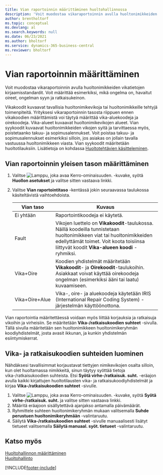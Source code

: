 ```yaml
---
title: Vian raportoinnin määrittäminen huoltohallinnossa
description: 'Voit muodostaa vikaraportoinnin avulla huoltonimikkeiden vikatietojen kirjaamisstandardit, mukaan lukien esimerkiksi vikakoodit.'
author: brentholtorf
ms.topic: conceptual
ms.devlang: al
ms.search.keywords: null
ms.date: 06/23/2021
ms.author: bholtorf
ms.service: dynamics-365-business-central
ms.reviewer: bholtorf
---
```


# Vian raportoinnin määrittäminen
Voit muodostaa vikaraportoinnin avulla huoltonimikkeiden vikatietojen kirjaamisstandardit. Voit määrittää esimerkiksi, mikä ongelma on, havaitut oireet, ongelman syyn ja ratkaisukeinon.  

Vikakoodit kuvaavat tavallisia huoltonimikevikoja tai huoltonimikkeille tehtyjä toimenpiteitä. Yrityksesi vikaraportoinnin tasosta riippuen ennen vikakoodien määrittämistä voi täytyä määrittää vika-aluekoodeja ja oirekoodeja. Vika-alueet kuvaavat huoltonimikevikojen alueet. Vian syykoodit kuvaavat huoltonimikkeiden vikojen syitä ja tarvittaessa myös, poistetaanko takuu- ja sopimusalennukset. Voit poistaa takuu- ja sopimusalennukset esimerkiksi silloin, jos asiakas on jollain tavalla vastuussa huoltonimikkeen viasta. Vian syykoodit määritetään huoltotilauksiin. Lisätietoja on kohdassa [Huoltotehtävien käsitteleminen](service-how-to-work-on-service-tasks.md).  

## Vian raportoinnin yleisen tason määrittäminen
1. Valitse ![Lamppu, joka avaa Kerro-ominaisuuden.](media/ui-search/search_small.png "Kerro, mitä haluat tehdä") -kuvake, syötä **Huollon asetukset** ja valitse sitten vastaava linkki.
2. Valitse **Vian raportointitaso** -kentässä jokin seuraavassa taulukossa käsiteltävistä vaihtoehdoista.  

    |**Vian taso**|**Kuvaus**|  
    |------------|-------------|  
    |Ei yhtään | Raportointikoodeja ei käytetä.|  
    |Fault | Vikojen luettelo on **Vikakoodit**-taulukossa. Näillä koodeilla tunnistetaan huoltonimikkeen viat tai huoltonimikkeiden edellyttämät toimet. Voit koota toisiinsa liittyvät koodit **Vika-alueen koodi** -ryhmiksi.|  
    |Vika+Oire | Koodien yhdistelmät määritetään **Vikakoodit**- ja **Oirekoodit**-taulukoihin. Asiakkaat voivat käyttää oirekoodeja ongelman (esimerkiksi ääni tai laatu) kuvaamiseen.|  
    |Vika+Oire+Alue | Vika-, oire- ja aluekoodeja käytetään IRIS (International Repair Coding System) -järjestelmän käyttöönottona.|  

Vian raportointia määritettäessä voidaan myös liittää korjauksia ja ratkaisuja vikoihin ja virheisiin. Se määritetään **Vika-/ratkaisukoodien suhteet** -sivulla. Tällä sivulla määritetään sen huoltonimikkeen huoltonimikeryhmän koodiyhdistelmät, josta avasit ikkunan, ja kunkin yhdistelmän esiintymiskerrat.

## Vika- ja ratkaisukoodien suhteiden luominen
<!--this needs to go in a working with topic-->
 Nähdäksesi tavallisimmat korjaustavat tiettyjen nimikevikojen osalta silloin, kun olet huoltamassa nimikkeitä, sinun täytyy syöttää tietoja vika-/ratkaisukoodien suhteista. Etsi **Syötä virhe-/ratkaisuk. suht.** -eräajon avulla kaikki kirjattujen huoltotilausten vika- ja ratkaisukoodiyhdistelmät ja kirjaa **Vika-/ratkaisukoodien suhteet** -sivulle.

1. Valitse ![Lamppu, joka avaa Kerro-ominaisuuden.](media/ui-search/search_small.png "Kerro, mitä haluat tehdä") -kuvake, syötä **Syötä virhe-/ratkaisuk. suht.** ja valitse sitten vastaava linkki.  
2. Määritä eräajoon sisällytettävä ajanjakso antamalla päivämäärät.  
3. Ryhmittele suhteen huoltonimikeryhmän mukaan valitsemalla **Suhde perustuen huoltonimikeryhmään** -valintaruutu.  
4. Säilytä **Vika-/ratkaisukoodien suhteet** -sivulle manuaalisesti lisätyt tietueet valitsemalla **Säilytä manuaal. syöt. tietueet** -valintaruutu.  

## Katso myös
[Huoltohallinnon määrittäminen](service-setup-service.md)  
[Huoltohallinto](service-service.md)  


[!INCLUDE[footer-include](includes/footer-banner.md)]